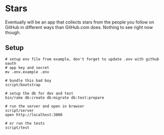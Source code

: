 # Stars

Eventually will be an app that collects stars from the people you follow on GitHub in different ways than GitHub.com does. Nothing to see right now though.

## Setup

```
# setup env file from example, don't forget to update .env with github oauth
# app key and secret
mv .env.example .env

# bundle this bad boy
script/bootstrap

# setup the db for dev and test
bin/rake db:create db:migrate db:test:prepare

# run the server and open in browser
script/server
open http://localhost:3000

# or run the tests
script/test
```
